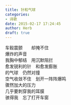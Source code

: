 ```yaml
---  
title: 针和气球  
categories:  
- 诗歌  
date: 2015-02-17 17:24:45  
author: Herb  
draft: true
---  
```

车毂震颤　　却掩不住  
爆炸的声音  
我胸中郁结　用沉默阻拦  
愈发锐利的针　和愈发膨胀  
的气球　仍然对撞  
空气收敛不住　划开一阵阵爆鸣  
骤然加大的压力  
几乎要刺穿我的耳膜  
骇得我　忘了打开车窗  
